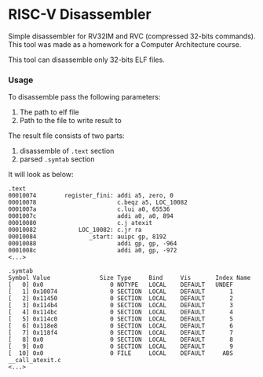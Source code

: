 # RISC-V Disassembler

Simple disassembler for RV32IM and RVC (compressed 32-bits commands).
This tool was made as a homework for a Computer Architecture course.

This tool can disassemble only 32-bits ELF files.

### Usage

To disassemble pass the following parameters:
1. The path to elf file
2. Path to the file to write result to

The result file consists of two parts:
1. disassemble of `.text` section
2. parsed `.symtab` section

It will look as below:
```
.text
00010074        register_fini: addi a5, zero, 0
00010078                       c.beqz a5, LOC_10082
0001007a                       c.lui a0, 65536
0001007c                       addi a0, a0, 894
00010080                       c.j atexit
00010082            LOC_10082: c.jr ra
00010084               _start: auipc gp, 8192
00010088                       addi gp, gp, -964
0001008c                       addi a0, gp, -972
<...>

.symtab
Symbol Value              Size Type     Bind     Vis       Index Name
[   0] 0x0                   0 NOTYPE   LOCAL    DEFAULT   UNDEF 
[   1] 0x10074               0 SECTION  LOCAL    DEFAULT       1 
[   2] 0x11450               0 SECTION  LOCAL    DEFAULT       2 
[   3] 0x114b4               0 SECTION  LOCAL    DEFAULT       3 
[   4] 0x114bc               0 SECTION  LOCAL    DEFAULT       4 
[   5] 0x114c0               0 SECTION  LOCAL    DEFAULT       5 
[   6] 0x118e8               0 SECTION  LOCAL    DEFAULT       6 
[   7] 0x118f4               0 SECTION  LOCAL    DEFAULT       7 
[   8] 0x0                   0 SECTION  LOCAL    DEFAULT       8 
[   9] 0x0                   0 SECTION  LOCAL    DEFAULT       9 
[  10] 0x0                   0 FILE     LOCAL    DEFAULT     ABS __call_atexit.c
<...>
```
